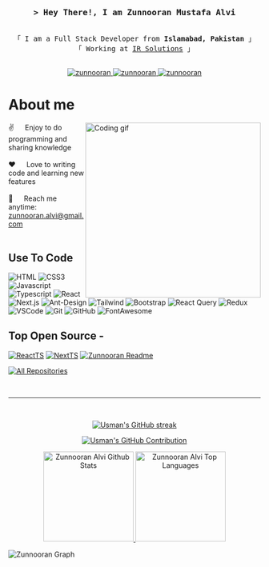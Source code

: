 <h3 align="center">
        <samp>&gt; Hey There!, I am
                <b>Zunnooran Mustafa Alvi</b>
        </samp>
</h3>


<p align="center"> 
  <samp>
    <br>
    「 I am a Full Stack Developer from <b>Islamabad, Pakistan</b> 」
    <br>
    「 Working at <a href="https://www.irsolutions.tech/" target="_blank">IR Solutions</a> 」
    <br>
    <br>
  </samp>
</p>

<p align="center">
 <a href="https://linkedin.com/in/zunnooranalvi" target="_blank">
  <img src="https://img.shields.io/badge/LinkedIn-0077B5?style=for-the-badge&logo=linkedin&logoColor=white" alt="zunnooran"/>
 </a>
 <a href="https://instagram.com/x__.alvi_" target="_blank">
  <img src="https://img.shields.io/badge/Instagram-fe4164?style=for-the-badge&logo=instagram&logoColor=white" alt="zunnooran" />
 </a> 
 <a href="https://www.facebook.com/people/Zunnoorain-Alvi/pfbid02oX5NdCBbK5ci9hndxLYNi9U8mwwQn74k96ocfKGrvfSBJKX9QVJsLKrX7kcogFVyl/?comment_id=Y29tbWVudDo0NTM2MDgyMzUzMTY3NTA5XzQ1MzkxNTQ5Nzk1MjY5MTM%3D" target="_blank">
  <img src="https://img.shields.io/badge/Facebook-20BEFF?&style=for-the-badge&logo=facebook&logoColor=white" alt="zunnooran"  />
  </a> 
</p>

 # About me
 
<p>
 <img align="right" width="350" src="/assets/programmer.gif" alt="Coding gif" />
  
 ✌️ &emsp; Enjoy to do programming and sharing knowledge <br/><br/>
 ❤️ &emsp; Love to writing code and learning new features<br/><br/>
 📧 &emsp; Reach me anytime: zunnooran.alvi@gmail.com<br/><br/>
</p>
 
## Use To Code
![HTML](https://img.shields.io/badge/HTML5-E34F26?style=for-the-badge&logo=html5&logoColor=white)
![CSS3](https://img.shields.io/badge/CSS3-1572B6?style=for-the-badge&logo=css3&logoColor=white)
![Javascript](https://img.shields.io/badge/Javascript-F0DB4F?style=for-the-badge&labelColor=black&logo=javascript&logoColor=F0DB4F)
![Typescript](https://img.shields.io/badge/Typescript-007acc?style=for-the-badge&labelColor=black&logo=typescript&logoColor=007acc)
![React](https://img.shields.io/badge/-React-61DBFB?style=for-the-badge&labelColor=black&logo=react&logoColor=61DBFB)
![Next.js](https://img.shields.io/badge/next%20js-000000?style=for-the-badge&logo=nextdotjs&logoColor=white)
![Ant-Design](https://img.shields.io/badge/AntDesign-0170FE?style=for-the-badge&logo=antdesign&logoColor=white)
![Tailwind](https://img.shields.io/badge/Tailwind_CSS-092749?style=for-the-badge&logo=tailwindcss&logoColor=06B6D4&labelColor=000000)
![Bootstrap](https://img.shields.io/badge/Bootstrap-563D7C?style=for-the-badge&logo=bootstrap&logoColor=white)
![React Query](https://img.shields.io/badge/-React_Query-FF4154?style=for-the-badge&logo=react%20query&logoColor=white)
![Redux](https://img.shields.io/badge/Redux-593D88?style=for-the-badge&logo=redux&logoColor=white)
![VSCode](https://img.shields.io/badge/VSCode-0078D4?style=for-the-badge&logo=visual%20studio%20code&logoColor=white)
![Git](https://img.shields.io/badge/Git-F05032?style=for-the-badge&logo=git&logoColor=white)
![GitHub](https://img.shields.io/badge/GitHub-100000?style=for-the-badge&logo=github&logoColor=white)
![FontAwesome](https://img.shields.io/badge/Font_Awesome-339AF0?style=for-the-badge&logo=fontawesome&logoColor=white)
<br/>

## Top Open Source -
[![ReactTS](https://github-readme-stats.vercel.app/api/pin/?username=devusmanrafiq&repo=react-ts-starter&border_color=7F3FBF&bg_color=0D1117&title_color=C9D1D9&text_color=8B949E&icon_color=7F3FBF)](https://github.com/devusmanrafiq/react-ts-starter)
[![NextTS](https://github-readme-stats.vercel.app/api/pin/?username=devusmanrafiq&repo=next-ts-starter&border_color=7F3FBF&bg_color=0D1117&title_color=C9D1D9&text_color=8B949E&icon_color=7F3FBF)](https://github.com/devusmanrafiq/next-ts-starter)
[![Zunnooran Readme](https://github-readme-stats.vercel.app/api/pin/?username=Zunnooran&repo=Zunnooran&border_color=7F3FBF&bg_color=0D1117&title_color=C9D1D9&text_color=8B949E&icon_color=7F3FBF)](https://github.com/devusmanrafiq/Zunnooran)

<p align="left">
  <a href="https://github.com/Zunnooran?tab=repositories" target="_blank"><img alt="All Repositories" title="All Repositories" src="https://img.shields.io/badge/-All%20Repos-2962FF?style=for-the-badge&logo=koding&logoColor=white"/></a>
</p>

<br/>

<hr/>
<br/>
<p align="center">
  <a href="https://github.com/Zunnooran">
    <img src="https://github-readme-streak-stats.herokuapp.com/?user=devusmanrafiq&theme=radical&border=7F3FBF&background=0D1117" alt="Usman's GitHub streak"/>
  </a>
</p>


<p align="center">
  <a href="https://github.com/Zunnooran">
    <img src="https://github-profile-summary-cards.vercel.app/api/cards/profile-details?username=Zunnooran&theme=radical" alt="Usman's GitHub Contribution"/>
  </a>
</p>


<p align="center" >
<a href="https://github.com/Zunnooran">  
    <img alt="Zunnooran Alvi Github Stats" src="https://denvercoder1-github-readme-stats.vercel.app/api?username=Zunnooran&show_icons=true&count_private=true&theme=react&border_color=7F3FBF&bg_color=0D1117&title_color=F85D7F&icon_color=F8D866" height="180em">
  <img alt="Zunnooran Alvi Top Languages" src="https://denvercoder1-github-readme-stats.vercel.app/api/top-langs/?username=Zunnooran&langs_count=8&layout=compact&theme=react&border_color=7F3FBF&bg_color=0D1117&title_color=F85D7F&icon_color=F8D866" height="180em">
</a>   
</p>



![Zunnooran Graph](https://github-readme-activity-graph.vercel.app/graph?username=Zunnooran&custom_title=Zunnooran%20Alvi's%20GitHub%20Activity%20Graph&bg_color=0D1117&color=7F3FBF&line=7F3FBF&point=7F3FBF&area_color=FFFFFF&title_color=FFFFFF&area=true)

